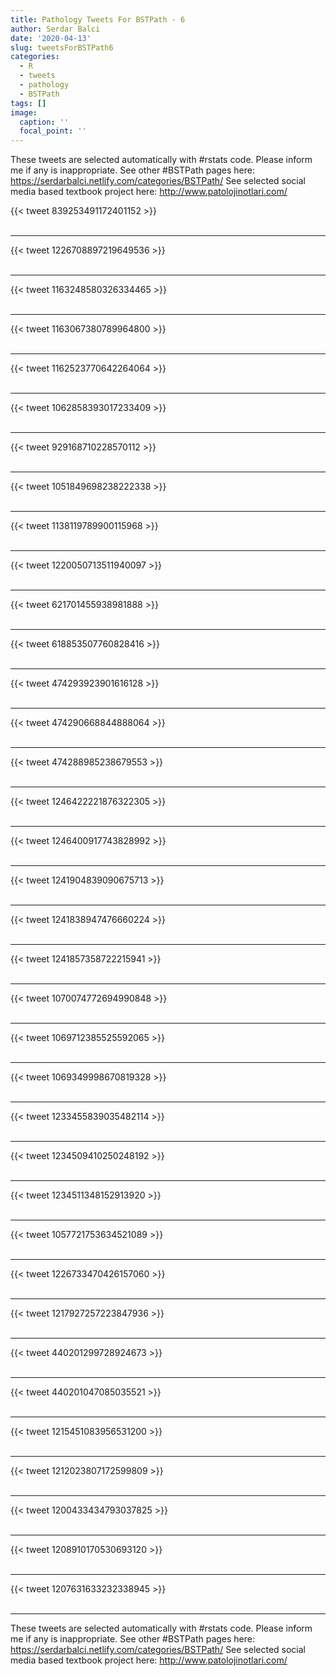 ```yaml
---
title: Pathology Tweets For BSTPath - 6
author: Serdar Balci
date: '2020-04-13'
slug: tweetsForBSTPath6
categories:
  - R
  - tweets
  - pathology
  - BSTPath
tags: []
image:
  caption: ''
  focal_point: ''
---
```



These tweets are selected automatically with #rstats code. Please inform me if any is inappropriate.
See other #BSTPath pages here: https://serdarbalci.netlify.com/categories/BSTPath/ 
See selected social media based textbook project here: http://www.patolojinotlari.com/

{{< tweet 839253491172401152 >}}
<br>
<br>
<hr>
{{< tweet 1226708897219649536 >}}
<br>
<br>
<hr>
{{< tweet 1163248580326334465 >}}
<br>
<br>
<hr>
{{< tweet 1163067380789964800 >}}
<br>
<br>
<hr>
{{< tweet 1162523770642264064 >}}
<br>
<br>
<hr>
{{< tweet 1062858393017233409 >}}
<br>
<br>
<hr>
{{< tweet 929168710228570112 >}}
<br>
<br>
<hr>
{{< tweet 1051849698238222338 >}}
<br>
<br>
<hr>
{{< tweet 1138119789900115968 >}}
<br>
<br>
<hr>
{{< tweet 1220050713511940097 >}}
<br>
<br>
<hr>
{{< tweet 621701455938981888 >}}
<br>
<br>
<hr>
{{< tweet 618853507760828416 >}}
<br>
<br>
<hr>
{{< tweet 474293923901616128 >}}
<br>
<br>
<hr>
{{< tweet 474290668844888064 >}}
<br>
<br>
<hr>
{{< tweet 474288985238679553 >}}
<br>
<br>
<hr>
{{< tweet 1246422221876322305 >}}
<br>
<br>
<hr>
{{< tweet 1246400917743828992 >}}
<br>
<br>
<hr>
{{< tweet 1241904839090675713 >}}
<br>
<br>
<hr>
{{< tweet 1241838947476660224 >}}
<br>
<br>
<hr>
{{< tweet 1241857358722215941 >}}
<br>
<br>
<hr>
{{< tweet 1070074772694990848 >}}
<br>
<br>
<hr>
{{< tweet 1069712385525592065 >}}
<br>
<br>
<hr>
{{< tweet 1069349998670819328 >}}
<br>
<br>
<hr>
{{< tweet 1233455839035482114 >}}
<br>
<br>
<hr>
{{< tweet 1234509410250248192 >}}
<br>
<br>
<hr>
{{< tweet 1234511348152913920 >}}
<br>
<br>
<hr>
{{< tweet 1057721753634521089 >}}
<br>
<br>
<hr>
{{< tweet 1226733470426157060 >}}
<br>
<br>
<hr>
{{< tweet 1217927257223847936 >}}
<br>
<br>
<hr>
{{< tweet 440201299728924673 >}}
<br>
<br>
<hr>
{{< tweet 440201047085035521 >}}
<br>
<br>
<hr>
{{< tweet 1215451083956531200 >}}
<br>
<br>
<hr>
{{< tweet 1212023807172599809 >}}
<br>
<br>
<hr>
{{< tweet 1200433434793037825 >}}
<br>
<br>
<hr>
{{< tweet 1208910170530693120 >}}
<br>
<br>
<hr>
{{< tweet 1207631633232338945 >}}
<br>
<br>
<hr>


These tweets are selected automatically with #rstats code. Please inform me if any is inappropriate.
See other #BSTPath pages here: https://serdarbalci.netlify.com/categories/BSTPath/ 
See selected social media based textbook project here: http://www.patolojinotlari.com/
